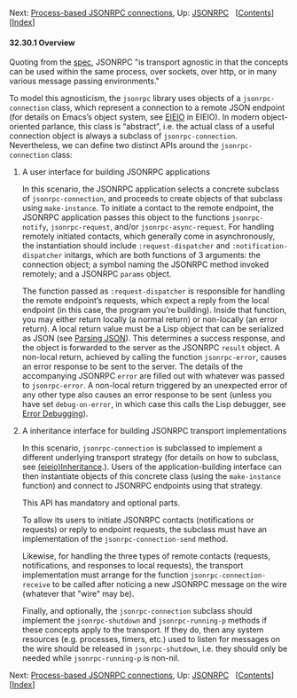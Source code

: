 <!-- This is the GNU Emacs Lisp Reference Manual
corresponding to Emacs version 27.2.

Copyright (C) 1990-1996, 1998-2021 Free Software Foundation,
Inc.

Permission is granted to copy, distribute and/or modify this document
under the terms of the GNU Free Documentation License, Version 1.3 or
any later version published by the Free Software Foundation; with the
Invariant Sections being "GNU General Public License," with the
Front-Cover Texts being "A GNU Manual," and with the Back-Cover
Texts as in (a) below.  A copy of the license is included in the
section entitled "GNU Free Documentation License."

(a) The FSF's Back-Cover Text is: "You have the freedom to copy and
modify this GNU manual.  Buying copies from the FSF supports it in
developing GNU and promoting software freedom." -->

<!-- Created by GNU Texinfo 6.7, http://www.gnu.org/software/texinfo/ -->

Next: [Process-based JSONRPC connections](Process_002dbased-JSONRPC-connections.html), Up: [JSONRPC](JSONRPC.html)   \[[Contents](index.html#SEC_Contents "Table of contents")]\[[Index](Index.html "Index")]

#### 32.30.1 Overview

Quoting from the [spec](https://www.jsonrpc.org/), JSONRPC "is transport agnostic in that the concepts can be used within the same process, over sockets, over http, or in many various message passing environments."

To model this agnosticism, the `jsonrpc` library uses objects of a `jsonrpc-connection` class, which represent a connection to a remote JSON endpoint (for details on Emacs’s object system, see [EIEIO](https://www.gnu.org/software/emacs/manual/html_node/eieio/index.html#Top) in EIEIO). In modern object-oriented parlance, this class is “abstract”, i.e. the actual class of a useful connection object is always a subclass of `jsonrpc-connection`. Nevertheless, we can define two distinct APIs around the `jsonrpc-connection` class:

1.  A user interface for building JSONRPC applications

    In this scenario, the JSONRPC application selects a concrete subclass of `jsonrpc-connection`, and proceeds to create objects of that subclass using `make-instance`. To initiate a contact to the remote endpoint, the JSONRPC application passes this object to the functions `jsonrpc-notify`, `jsonrpc-request`, and/or `jsonrpc-async-request`. For handling remotely initiated contacts, which generally come in asynchronously, the instantiation should include `:request-dispatcher` and `:notification-dispatcher` initargs, which are both functions of 3 arguments: the connection object; a symbol naming the JSONRPC method invoked remotely; and a JSONRPC `params` object.

    The function passed as `:request-dispatcher` is responsible for handling the remote endpoint’s requests, which expect a reply from the local endpoint (in this case, the program you’re building). Inside that function, you may either return locally (a normal return) or non-locally (an error return). A local return value must be a Lisp object that can be serialized as JSON (see [Parsing JSON](Parsing-JSON.html)). This determines a success response, and the object is forwarded to the server as the JSONRPC `result` object. A non-local return, achieved by calling the function `jsonrpc-error`, causes an error response to be sent to the server. The details of the accompanying JSONRPC `error` are filled out with whatever was passed to `jsonrpc-error`. A non-local return triggered by an unexpected error of any other type also causes an error response to be sent (unless you have set `debug-on-error`, in which case this calls the Lisp debugger, see [Error Debugging](Error-Debugging.html)).

2.  A inheritance interface for building JSONRPC transport implementations

    In this scenario, `jsonrpc-connection` is subclassed to implement a different underlying transport strategy (for details on how to subclass, see [(eieio)Inheritance](https://www.gnu.org/software/emacs/manual/html_node/eieio/Inheritance.html#Inheritance).). Users of the application-building interface can then instantiate objects of this concrete class (using the `make-instance` function) and connect to JSONRPC endpoints using that strategy.

    This API has mandatory and optional parts.

    To allow its users to initiate JSONRPC contacts (notifications or requests) or reply to endpoint requests, the subclass must have an implementation of the `jsonrpc-connection-send` method.

    Likewise, for handling the three types of remote contacts (requests, notifications, and responses to local requests), the transport implementation must arrange for the function `jsonrpc-connection-receive` to be called after noticing a new JSONRPC message on the wire (whatever that "wire" may be).

    Finally, and optionally, the `jsonrpc-connection` subclass should implement the `jsonrpc-shutdown` and `jsonrpc-running-p` methods if these concepts apply to the transport. If they do, then any system resources (e.g. processes, timers, etc.) used to listen for messages on the wire should be released in `jsonrpc-shutdown`, i.e. they should only be needed while `jsonrpc-running-p` is non-nil.

Next: [Process-based JSONRPC connections](Process_002dbased-JSONRPC-connections.html), Up: [JSONRPC](JSONRPC.html)   \[[Contents](index.html#SEC_Contents "Table of contents")]\[[Index](Index.html "Index")]

